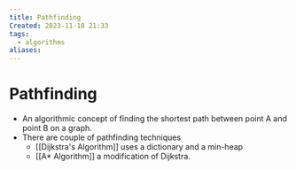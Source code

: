 ```yaml
---
title: Pathfinding
Created: 2023-11-18 21:33
tags:
  - algorithms
aliases:
---
```


# Pathfinding
- An algorithmic concept of finding the shortest path between point A and point B on a graph.
- There are couple of pathfinding techniques
	- [[Dijkstra's Algorithm]] uses a dictionary and a min-heap
	- [[A* Algorithm]] a modification of Dijkstra.



